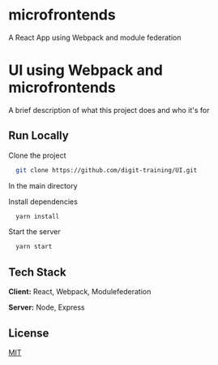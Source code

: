 
# microfrontends 

A React App using Webpack and module federation


# UI using Webpack and microfrontends

A brief description of what this project does and who it's for


## Run Locally

Clone the project

```bash
  git clone https://github.com/digit-training/UI.git
```

In the main directory

Install dependencies

```bash
  yarn install
```

Start the server

```bash
  yarn start
```


## Tech Stack

**Client:** React, Webpack, Modulefederation

**Server:** Node, Express


## License

[MIT](https://choosealicense.com/licenses/mit/)

